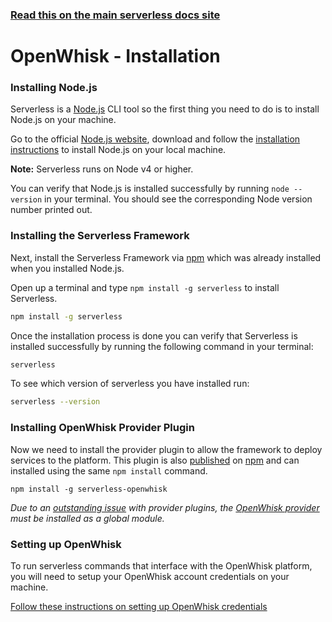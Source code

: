 <!--
title: Serverless Framework - Apache OpenWhisk Guide - Installing The Serverless Framework
menuText: Installation
menuOrder: 2
description: How to install the Serverless Framework and start using Apache OpenWhisk
layout: Doc
-->

<!-- DOCS-SITE-LINK:START automatically generated  -->
### [Read this on the main serverless docs site](https://www.serverless.com/framework/docs/providers/openwhisk/guide/installation)
<!-- DOCS-SITE-LINK:END -->

# OpenWhisk - Installation

### Installing Node.js

Serverless is a [Node.js](https://nodejs.org) CLI tool so the first thing you need to do is to install Node.js on your machine.

Go to the official [Node.js website](https://nodejs.org), download and follow the [installation instructions](https://nodejs.org/en/download/) to install Node.js on your local machine.

**Note:** Serverless runs on Node v4 or higher.

You can verify that Node.js is installed successfully by running `node --version` in your terminal. You should see the corresponding Node version number printed out.

### Installing the Serverless Framework

Next, install the Serverless Framework via [npm](https://npmjs.org) which was already installed when you installed Node.js.

Open up a terminal and type `npm install -g serverless` to install Serverless.

```bash
npm install -g serverless
```

Once the installation process is done you can verify that Serverless is installed successfully by running the following command in your terminal:

```bash
serverless
```

To see which version of serverless you have installed run:

```bash
serverless --version
```



### Installing OpenWhisk Provider Plugin

Now we need to install the provider plugin to allow the framework to deploy services to the platform. This plugin is also [published](http://npmjs.com/package/serverless-openwhisk) on [npm](https://npmjs.org) and can installed using the same `npm install` command.

```
npm install -g serverless-openwhisk
```

*Due to an [outstanding issue](https://github.com/serverless/serverless/issues/2895) with provider plugins, the [OpenWhisk provider](https://github.com/serverless/serverless-openwhisk) must be installed as a global module.*



### Setting up OpenWhisk

To run serverless commands that interface with the OpenWhisk platform, you will need to setup your OpenWhisk account credentials on your machine.

[Follow these instructions on setting up OpenWhisk credentials](./credentials.md)
